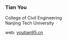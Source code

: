 ### Tian You

College of Civil Engineering\
Nanjing Tech University

web: [youtian95.cn](https://youtian95.cn/)

